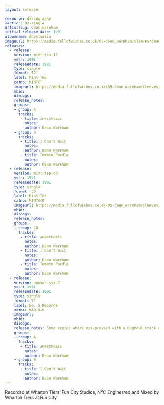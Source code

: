```yaml
---
layout: release

resource: discography
section: 02-single
artistslug: dean-wareham
initial_release_date: 1991
albumname: Anesthesia
imageurl: https://media.fullofwishes.co.uk/05-dean_wareham/sleeves/dean_anesthesia_minttea.jpg
releases:
  - release:
    version: mint-tea-12
    year: 1991
    releasedate: 1991
    type: single
    format: 12"
    label: Mint Tea
    catno: MINT6T
    imageurl: https://media.fullofwishes.co.uk/05-dean_wareham/sleeves/dean_anesthesia_minttea.jpg
    mbid:
    discogs:
    release_notes:
    groups:
    - group: A
      tracks:
       - title: Anesthesia
         notes:
         author: Dean Wareham
    - group: B
      tracks:
       - title: I Can't Wait
         notes:
         author: Dean Wareham
       - title: Tomato Poodle
         notes:
         author: Dean Wareham
  - release:
    version: mint-tea-cd
    year: 1991
    releasedate: 1991
    type: single
    format: CD
    label: Mint Tea
    catno: MINT6CD
    imageurl: https://media.fullofwishes.co.uk/05-dean_wareham/sleeves/dean_anesthesia_minttea.jpg
    mbid:
    discogs:
    release_notes:
    groups:
    - group: CD
      tracks:
       - title: Anesthesia
         notes:
         author: Dean Wareham
       - title: I Can't Wait
         notes:
         author: Dean Wareham
       - title: Tomato Poodle
         notes:
         author: Dean Wareham
  - release:
    version: number-six-7
    year: 1991
    releasedate: 1991
    type: single
    format: 7"
    label: No. 6 Records
    catno: KAR 019
    imageurl:
    mbid:
    discogs:
    release_notes: Some copies where mis-pressed with a Dogbowl track on the b-side instead of I Can't Wait
    groups:
    - group: A
      tracks:
       - title: Anesthesia
         notes:
         author: Dean Wareham
    - group: B
      tracks:
       - title: I Can't Wait
         notes:
         author: Dean Wareham
---
```

Recorded at Wharton Tiers' Fun City Studios, NYC
Engineered and Mixed by Wharton Tiers at Fun City
